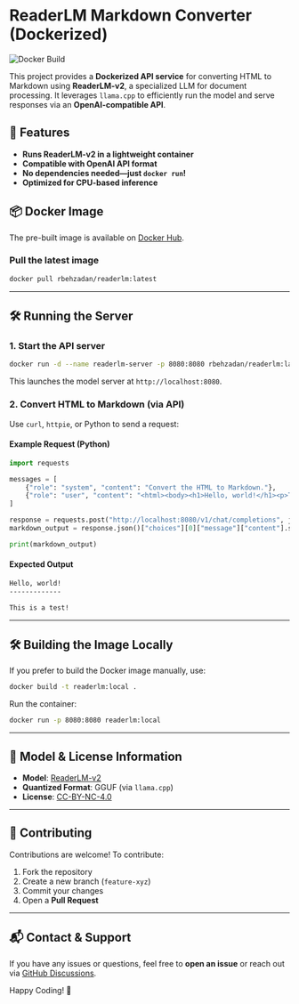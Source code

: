 # ReaderLM Markdown Converter (Dockerized)

![Docker Build](https://github.com/rbehzadan/readerlm-docker/actions/workflows/build-and-push-native.yaml/badge.svg)

This project provides a **Dockerized API service** for converting HTML to Markdown using **ReaderLM-v2**, a specialized LLM for document processing. It leverages `llama.cpp` to efficiently run the model and serve responses via an **OpenAI-compatible API**.

## 🚀 Features
- **Runs ReaderLM-v2 in a lightweight container**
- **Compatible with OpenAI API format**
- **No dependencies needed—just `docker run`!**
- **Optimized for CPU-based inference**

## 📦 Docker Image
The pre-built image is available on [Docker Hub](https://hub.docker.com/r/rbehzadan/readerlm).

### **Pull the latest image**
```sh
docker pull rbehzadan/readerlm:latest
```

---

## 🛠️ Running the Server

### **1. Start the API server**
```sh
docker run -d --name readerlm-server -p 8080:8080 rbehzadan/readerlm:latest
```
This launches the model server at `http://localhost:8080`.

### **2. Convert HTML to Markdown (via API)**
Use `curl`, `httpie`, or Python to send a request:

#### **Example Request (Python)**
```python
import requests

messages = [
    {"role": "system", "content": "Convert the HTML to Markdown."},
    {"role": "user", "content": "<html><body><h1>Hello, world!</h1><p>This is a test!</p></body></html>"}
]

response = requests.post("http://localhost:8080/v1/chat/completions", json={"messages": messages, "temperature": 0.1})
markdown_output = response.json()["choices"][0]["message"]["content"].strip()

print(markdown_output)
```

#### **Expected Output**
```markdown
Hello, world!
-------------

This is a test!
```

---

## 🛠️ Building the Image Locally
If you prefer to build the Docker image manually, use:

```sh
docker build -t readerlm:local .
```

Run the container:

```sh
docker run -p 8080:8080 readerlm:local
```

---

## 📝 Model & License Information
- **Model**: [ReaderLM-v2](https://huggingface.co/jinaai/ReaderLM-v2)
- **Quantized Format**: GGUF (via `llama.cpp`)
- **License**: [CC-BY-NC-4.0](https://huggingface.co/rbehzadan/ReaderLM-v2.gguf)

---

## 🤝 Contributing
Contributions are welcome! To contribute:
1. Fork the repository
2. Create a new branch (`feature-xyz`)
3. Commit your changes
4. Open a **Pull Request**

---

## 📬 Contact & Support
If you have any issues or questions, feel free to **open an issue** or reach out via [GitHub Discussions](https://github.com/rbehzadan/readerlm/discussions).

Happy Coding! 🚀

